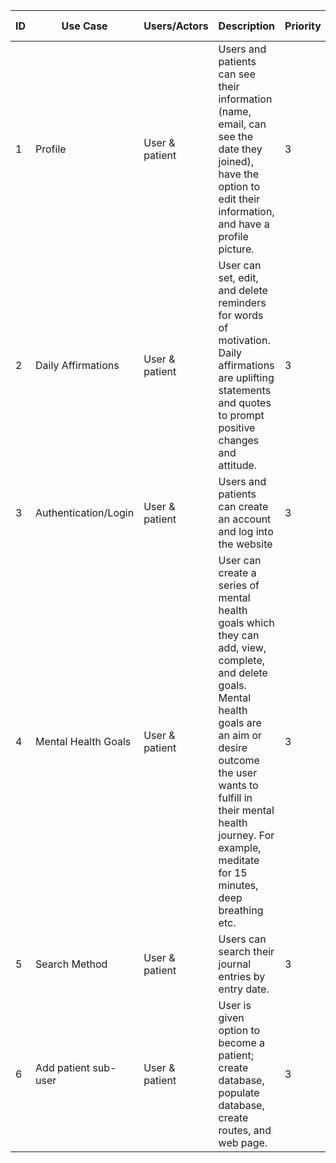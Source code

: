 | ID  | Use Case  | Users/Actors | Description | Priority | Team Member |
|---|---|---|---|---|---|
| 1 | Profile | User & patient | Users and patients can see their information (name, email, can see the date they joined), have the option to edit their information, and have a profile picture. | 3 | Sabrina |
| 2 | Daily Affirmations | User & patient | User can set, edit, and delete reminders for words of motivation. Daily affirmations are uplifting statements and quotes to prompt positive changes and attitude.   | 3 | Dilpreet |
| 3 | Authentication/Login | User & patient | Users and patients can create an account and log into the website | 3 | Yin |
| 4 | Mental Health Goals | User & patient | User can create a series of mental health goals which they can add, view, complete, and delete goals. Mental health goals are an aim or desire outcome the user wants to fulfill in their mental health journey. For example, meditate for 15 minutes, deep breathing etc. | 3 | Zakiya |
| 5 | Search Method | User & patient | Users can search their journal entries by entry date.  | 3 | Karan |
| 6 | Add patient sub-user | User & patient | User is given option to become a patient; create database, populate database, create routes, and web page.| 3 | Grace |

